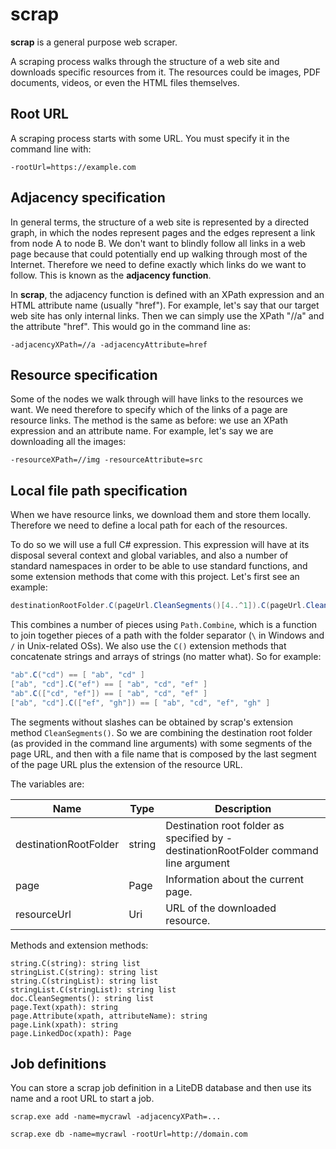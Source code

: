 # scrap
**scrap** is a general purpose web scraper.

A scraping process walks through the structure of a web site and downloads specific resources from it. The resources could be images, PDF documents, videos, or even the HTML files themselves.

## Root URL
A scraping process starts with some URL. You must specify it in the command line with:

```
-rootUrl=https://example.com
```

## Adjacency specification
In general terms, the structure of a web site is represented by a directed graph, in which the nodes represent pages and the edges represent a link from node A to node B. We don't want to blindly follow all links in a web page because that could potentially end up walking through most of the Internet. Therefore we need to define exactly which links do we want to follow. This is known as the **adjacency function**.

In **scrap**, the adjacency function is defined with an XPath expression and an HTML attribute name (usually "href"). For example, let's say that our target web site has only internal links. Then we can simply use the XPath "//a" and the attribute "href". This would go in the command line as:

```
-adjacencyXPath=//a -adjacencyAttribute=href
```

## Resource specification
Some of the nodes we walk through will have links to the resources we want. We need therefore to specify which of the links of a page are resource links. The method is the same as before: we use an XPath expression and an attribute name. For example, let's say we are downloading all the images:

```
-resourceXPath=//img -resourceAttribute=src
```

## Local file path specification
When we have resource links, we download them and store them locally. Therefore we need to define a local path for each of the resources.

To do so we will use a full C# expression. This expression will have at its disposal several
context and global variables, and also a number of standard namespaces in order to be able to
use standard functions, and some extension methods that come with this project. Let's first see an example:

```csharp
destinationRootFolder.C(pageUrl.CleanSegments()[4..^1]).C(pageUrl.CleanSegments()[^1] + resourceUrl.Extension()).ToPath()
```

This combines a number of pieces using `Path.Combine`, which is a function to join together pieces of a path with the folder separator (`\` in Windows and `/` in Unix-related OSs). We also use the `C()` extension methods that concatenate strings and arrays of strings (no matter what). So for example:

```csharp
"ab".C("cd") == [ "ab", "cd" ]
["ab", "cd"].C("ef") == [ "ab", "cd", "ef" ]
"ab".C(["cd", "ef"]) == [ "ab", "cd", "ef" ]
["ab", "cd"].C(["ef", "gh"]) == [ "ab", "cd", "ef", "gh" ]
```

The segments without slashes can be obtained by scrap's extension method `CleanSegments()`. So we are combining the destination root folder (as provided in the command line arguments) with some segments of the page URL, and then with a file name that is composed by the last segment of the page URL plus the extension of the resource URL.

The variables are:

| Name | Type | Description |
|---|---|---|
| destinationRootFolder | string | Destination root folder as specified by -destinationRootFolder command line argument |
| page | Page | Information about the current page. |
| resourceUrl | Uri | URL of the downloaded resource. |

Methods and extension methods:

```
string.C(string): string list
stringList.C(string): string list
string.C(stringList): string list
stringList.C(stringList): string list
doc.CleanSegments(): string list
page.Text(xpath): string
page.Attribute(xpath, attributeName): string
page.Link(xpath): string
page.LinkedDoc(xpath): Page
```

## Job definitions
You can store a scrap job definition in a LiteDB database and then use its name and a root URL to start a job.

```
scrap.exe add -name=mycrawl -adjacencyXPath=...

scrap.exe db -name=mycrawl -rootUrl=http://domain.com

```


